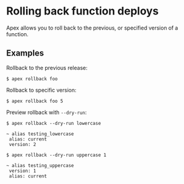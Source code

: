 
# Rolling back function deploys

Apex allows you to roll back to the previous, or specified version of a function.

## Examples

Rollback to the previous release:

```
$ apex rollback foo
```

Rollback to specific version:

```
$ apex rollback foo 5
```

Preview rollback with `--dry-run`:

```
$ apex rollback --dry-run lowercase

~ alias testing_lowercase
 alias: current
 version: 2

$ apex rollback --dry-run uppercase 1

~ alias testing_uppercase
 version: 1
 alias: current
```
